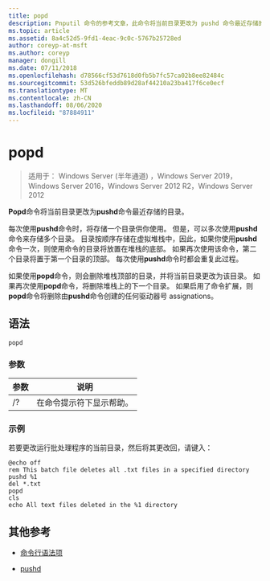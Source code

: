 ```yaml
---
title: popd
description: Pnputil 命令的参考文章，此命令将当前目录更改为 pushd 命令最近存储的目录。
ms.topic: article
ms.assetid: 8a4c52d5-9fd1-4eac-9c0c-5767b25728ed
author: coreyp-at-msft
ms.author: coreyp
manager: dongill
ms.date: 07/11/2018
ms.openlocfilehash: d78566cf53d7618d0fb5b7fc57ca02b8ee82484c
ms.sourcegitcommit: 53d526bfeddb89d28af44210a23ba417f6ce0ecf
ms.translationtype: MT
ms.contentlocale: zh-CN
ms.lasthandoff: 08/06/2020
ms.locfileid: "87884911"
---
```

# <a name="popd"></a>popd

> 适用于： Windows Server (半年通道) ，Windows Server 2019，Windows Server 2016，Windows Server 2012 R2，Windows Server 2012

**Popd**命令将当前目录更改为**pushd**命令最近存储的目录。

每次使用**pushd**命令时，将存储一个目录供你使用。 但是，可以多次使用**pushd**命令来存储多个目录。 目录按顺序存储在虚拟堆栈中，因此，如果你使用**pushd**命令一次，则使用命令的目录将放置在堆栈的底部。 如果再次使用该命令，第二个目录将置于第一个目录的顶部。 每次使用**pushd**命令时都会重复此过程。

如果使用**popd**命令，则会删除堆栈顶部的目录，并将当前目录更改为该目录。 如果再次使用**popd**命令，将删除堆栈上的下一个目录。 如果启用了命令扩展，则**popd**命令将删除由**pushd**命令创建的任何驱动器号 assignations。

## <a name="syntax"></a>语法

```
popd
```

### <a name="parameters"></a>参数

| 参数 | 说明 |
|--|--|
| /? | 在命令提示符下显示帮助。 |

### <a name="examples"></a>示例

若要更改运行批处理程序的当前目录，然后将其更改回，请键入：

```
@echo off
rem This batch file deletes all .txt files in a specified directory
pushd %1
del *.txt
popd
cls
echo All text files deleted in the %1 directory
```

## <a name="additional-references"></a>其他参考

- [命令行语法项](command-line-syntax-key.md)

- [pushd](pushd.md)
